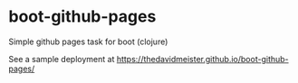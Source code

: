 # boot-github-pages
Simple github pages task for boot (clojure)

See a sample deployment at https://thedavidmeister.github.io/boot-github-pages/
